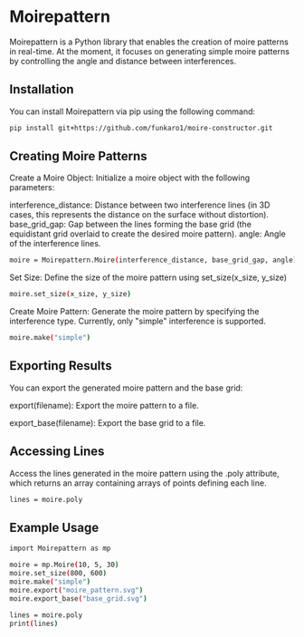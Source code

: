 # Moirepattern

Moirepattern is a Python library that enables the creation of moire patterns in real-time. At the moment, it focuses on generating simple moire patterns by controlling the angle and distance between interferences.

## Installation

You can install Moirepattern via pip using the following command:

```bash
pip install git+https://github.com/funkaro1/moire-constructor.git
```
## Creating Moire Patterns
Create a Moire Object: Initialize a moire object with the following parameters:

interference_distance: Distance between two interference lines (in 3D cases, this represents the distance on the surface without distortion).
base_grid_gap: Gap between the lines forming the base grid (the equidistant grid overlaid to create the desired moire pattern).
angle: Angle of the interference lines.
```bash
moire = Moirepattern.Moire(interference_distance, base_grid_gap, angle)
```
Set Size: Define the size of the moire pattern using set_size(x_size, y_size)

```bash
moire.set_size(x_size, y_size)
```
Create Moire Pattern: Generate the moire pattern by specifying the interference type. Currently, only "simple" interference is supported.
```bash
moire.make("simple")
```
## Exporting Results
You can export the generated moire pattern and the base grid:

export(filename): Export the moire pattern to a file.

export_base(filename): Export the base grid to a file.

## Accessing Lines
Access the lines generated in the moire pattern using the .poly attribute, which returns an array containing arrays of points defining each line.

```bash
lines = moire.poly
```
## Example Usage
```bash
import Moirepattern as mp

moire = mp.Moire(10, 5, 30)
moire.set_size(800, 600)
moire.make("simple")
moire.export("moire_pattern.svg")
moire.export_base("base_grid.svg")

lines = moire.poly
print(lines)
```
